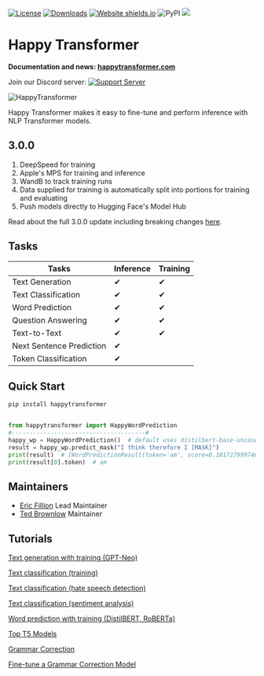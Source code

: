 [![License](https://img.shields.io/badge/License-Apache%202.0-blue.svg)](https://opensource.org/licenses/Apache-2.0) 
[![Downloads](https://pepy.tech/badge/happytransformer)](https://pepy.tech/project/happytransformer)
[![Website shields.io](https://img.shields.io/website-up-down-green-red/http/shields.io.svg)](http://happytransformer.com)
![PyPI](https://img.shields.io/pypi/v/happytransformer)
[![](https://github.com/EricFillion/happy-transformer/workflows/build/badge.svg)](https://github.com/EricFillion/happy-transformer/actions)

# Happy Transformer 
**Documentation and news: [happytransformer.com](http://happytransformer.com)**



Join our Discord server: [![Support Server](https://img.shields.io/discord/839263772312862740.svg?label=Discord&logo=Discord&colorB=7289da&style=?style=flat-square&logo=appveyor)](https://discord.gg/psVwe3wfTb)



![HappyTransformer](logo.png)

Happy Transformer makes it easy to fine-tune and perform inference with NLP Transformer models.

## 3.0.0 
1. DeepSpeed for training 
2. Apple's MPS for training and inference 
3. WandB to track training runs 
4. Data supplied for training is automatically split into portions for training and evaluating
5. Push models directly to Hugging Face's Model Hub

Read about the full 3.0.0 update including breaking changes [here](https://happytransformer.com/news/). 


## Tasks 
  
| Tasks                    | Inference | Training   |
|--------------------------|-----------|------------|
| Text Generation          | ✔         | ✔          |
| Text Classification      | ✔         | ✔          | 
| Word Prediction          | ✔         | ✔          |
| Question Answering       | ✔         | ✔          | 
| Text-to-Text             | ✔         | ✔          | 
| Next Sentence Prediction | ✔         |            | 
| Token Classification     | ✔         |            | 

## Quick Start
```sh
pip install happytransformer
```

```python

from happytransformer import HappyWordPrediction
#--------------------------------------#
happy_wp = HappyWordPrediction()  # default uses distilbert-base-uncased
result = happy_wp.predict_mask("I think therefore I [MASK]")
print(result)  # [WordPredictionResult(token='am', score=0.10172799974679947)]
print(result[0].token)  # am
```

## Maintainers
- [Eric Fillion](https://github.com/ericfillion)  Lead Maintainer
- [Ted Brownlow](https://github.com/ted537) Maintainer


## Tutorials 
[Text generation with training (GPT-Neo)](https://youtu.be/GzHJ3NUVtV4)

[Text classification (training)](https://www.vennify.ai/train-text-classification-transformers/) 

[Text classification (hate speech detection)](https://youtu.be/jti2sPQYzeQ) 

[Text classification (sentiment analysis)](https://youtu.be/Ew72EAgM7FM)

[Word prediction with training (DistilBERT, RoBERTa)](https://youtu.be/AWe0PHsPc_M)

[Top T5 Models ](https://www.vennify.ai/top-t5-transformer-models/)

[Grammar Correction](https://www.vennify.ai/grammar-correction-python/)

[Fine-tune a Grammar Correction Model](https://www.vennify.ai/fine-tune-grammar-correction/)

